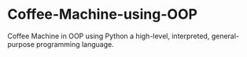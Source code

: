 # Coffee-Machine-using-OOP
Coffee Machine in OOP using Python  a high-level, interpreted, general-purpose programming language.
